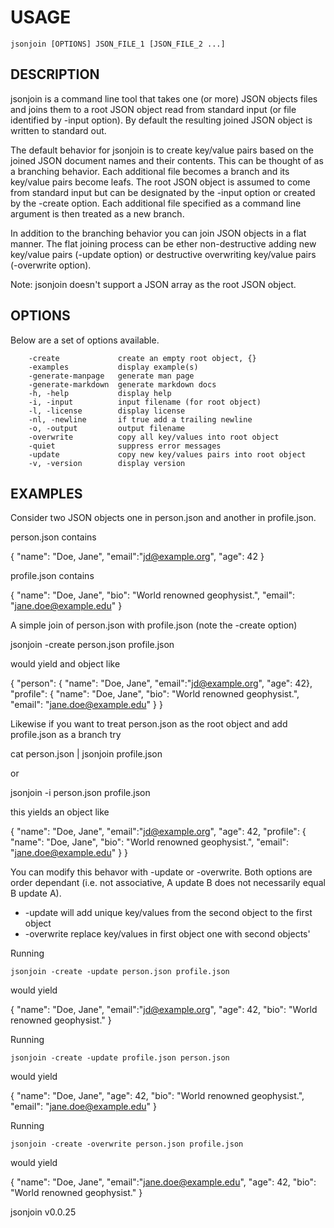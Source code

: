 
# USAGE

	jsonjoin [OPTIONS] JSON_FILE_1 [JSON_FILE_2 ...]

## DESCRIPTION


jsonjoin is a command line tool that takes one (or more) JSON objects files
and joins them to a root JSON object read from standard input (or
file identified by -input option).  By default the resulting
joined JSON object is written to standard out.

The default behavior for jsonjoin is to create key/value pairs
based on the joined JSON document names and their contents.
This can be thought of as a branching behavior. Each additional
file becomes a branch and its key/value pairs become leafs.
The root JSON object is assumed to come from standard input
but can be designated by the -input option or created by the
-create option. Each additional file specified as a command line
argument is then treated as a new branch.

In addition to the branching behavior you can join JSON objects in a
flat manner.  The flat joining process can be ether non-destructive
adding new key/value pairs (-update option) or destructive
overwriting key/value pairs (-overwrite option).

Note: jsonjoin doesn't support a JSON array as the root JSON object.


## OPTIONS

Below are a set of options available.

```
    -create             create an empty root object, {}
    -examples           display example(s)
    -generate-manpage   generate man page
    -generate-markdown  generate markdown docs
    -h, -help           display help
    -i, -input          input filename (for root object)
    -l, -license        display license
    -nl, -newline       if true add a trailing newline
    -o, -output         output filename
    -overwrite          copy all key/values into root object
    -quiet              suppress error messages
    -update             copy new key/values pairs into root object
    -v, -version        display version
```


## EXAMPLES


Consider two JSON objects one in person.json and another
in profile.json.

person.json contains

   { "name": "Doe, Jane", "email":"jd@example.org", "age": 42 }

profile.json contains

   { "name": "Doe, Jane", "bio": "World renowned geophysist.",
     "email": "jane.doe@example.edu" }

A simple join of person.json with profile.json (note the
-create option)

   jsonjoin -create person.json profile.json

would yield and object like

   {
     "person":  { "name": "Doe, Jane", "email":"jd@example.org",
	 			"age": 42},
     "profile": { "name": "Doe, Jane", "bio": "World renowned geophysist.",
                  "email": "jane.doe@example.edu" }
   }

Likewise if you want to treat person.json as the root object and add
profile.json as a branch try

   cat person.json | jsonjoin profile.json

or

   jsonjoin -i person.json profile.json

this yields an object like

   {
     "name": "Doe, Jane", "email":"jd@example.org", "age": 42,
     "profile": { "name": "Doe, Jane", "bio": "World renowned geophysist.",
                  "email": "jane.doe@example.edu" }
   }

You can modify this behavor with -update or -overwrite. Both options are
order dependant (i.e. not associative, A update B does
not necessarily equal B update A).

+ -update will add unique key/values from the second object to the first object
+ -overwrite replace key/values in first object one with second objects'

Running

    jsonjoin -create -update person.json profile.json

would yield

   { "name": "Doe, Jane", "email":"jd@example.org", "age": 42,
     "bio": "World renowned geophysist." }

Running

    jsonjoin -create -update profile.json person.json

would yield

   { "name": "Doe, Jane",  "age": 42,
     "bio": "World renowned geophysist.",
     "email": "jane.doe@example.edu" }

Running

    jsonjoin -create -overwrite person.json profile.json

would yield

   { "name": "Doe, Jane", "email":"jane.doe@example.edu", "age": 42,
     "bio": "World renowned geophysist." }


jsonjoin v0.0.25
